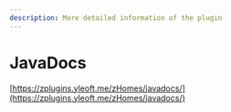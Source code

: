```yaml
---
description: More detailed information of the plugin
---
```


# JavaDocs

[https://zplugins.yleoft.me/zHomes/javadocs/](https://zplugins.yleoft.me/zHomes/javadocs/)
